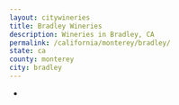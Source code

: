 ```yaml
---
layout: citywineries
title: Bradley Wineries
description: Wineries in Bradley, CA
permalink: /california/monterey/bradley/
state: ca
county: monterey
city: bradley
---
```

-
